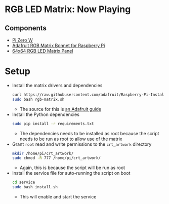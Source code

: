 # RGB LED Matrix: Now Playing

## Components

- [Pi Zero W](https://www.raspberrypi.com/products/raspberry-pi-zero-w/)
- [Adafruit RGB Matrix Bonnet for Raspberry Pi](https://learn.adafruit.com/adafruit-rgb-matrix-bonnet-for-raspberry-pi)
- [64x64 RGB LED Matrix Panel](https://www.adafruit.com/product/5407)

# Setup
- Install the matrix drivers and dependencies
  ```bash
  curl https://raw.githubusercontent.com/adafruit/Raspberry-Pi-Installer-Scripts/main/rgb-matrix.sh > rgb-matrix.sh
  sudo bash rgb-matrix.sh
  ```
  - The source for this is [an Adafruit guide](https://learn.adafruit.com/adafruit-rgb-matrix-bonnet-for-raspberry-pi/)
- Install the Python dependencies
  ```bash
  sudo pip install -r requirements.txt
  ```
  - The dependencies needs to be installed as root because the script needs to be run as root to allow use of the matrix
- Grant `root` read and write permissions to the `crt_artwork` directory
  ```bash
  mkdir /home/pi/crt_artwork/
  sudo chmod -R 777 /home/pi/crt_artwork/
  ```
  - Again, this is because the script will be run as root
- Install the service file for auto-running the script on boot
  ```bash
  cd service
  sudo bash install.sh
  ```
  - This will enable and start the service
